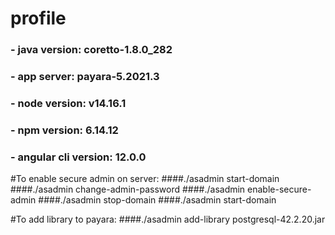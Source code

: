 # profile
### - java version: coretto-1.8.0_282 
### - app server: payara-5.2021.3
### - node version: v14.16.1
### - npm version: 6.14.12
### - angular cli version: 12.0.0 

#To enable secure admin on server: 
####./asadmin start-domain
####./asadmin change-admin-password
####./asadmin enable-secure-admin
####./asadmin stop-domain
####./asadmin start-domain

#To add library to payara:
####./asadmin add-library postgresql-42.2.20.jar 